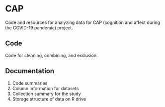 # CAP
Code and resources for analyzing data for CAP (cognition and affect during the COVID-19 pandemic) project.

## Code
Code for cleaning, combining, and exclusion


## Documentation
1) Code summaries
2) Column information for datasets
3) Collection summary for the study
4) Storage structure of data on R drive
